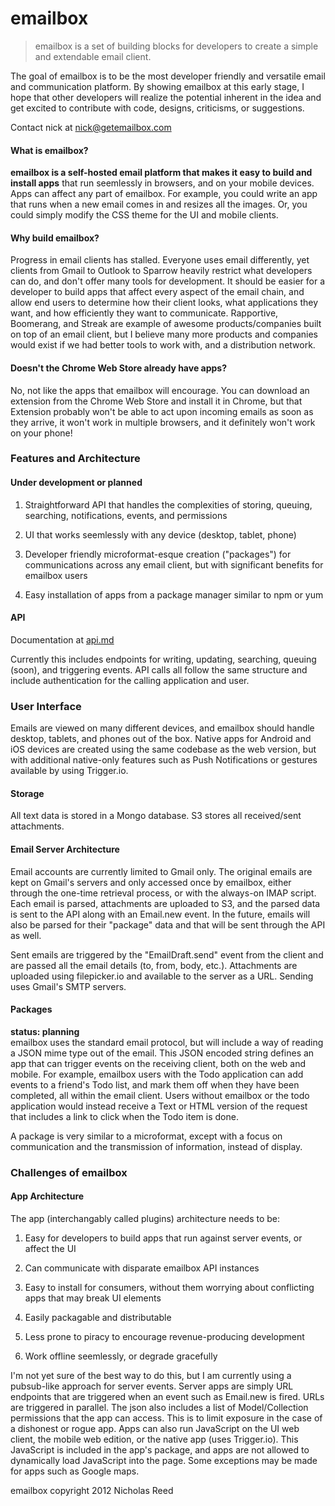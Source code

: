 # emailbox

> emailbox is a set of building blocks for developers to create a simple and extendable email client. 

The goal of emailbox is to be the most developer friendly and versatile email and communication platform. By showing emailbox at this early stage, I hope that other developers will realize the potential inherent in the idea and get excited to contribute with code, designs, criticisms, or suggestions. 

Contact nick at [nick@getemailbox.com]() 

#### What is emailbox?

**emailbox is a self-hosted email platform that makes it easy to build and install apps** that run seemlessly in browsers, and on your mobile devices. Apps can affect any part of emailbox. For example, you could write an app that runs when a new email comes in and resizes all the images. Or, you could simply modify the CSS theme for the UI and mobile clients.

#### Why build emailbox?  

Progress in email clients has stalled. Everyone uses email differently, yet clients from Gmail to Outlook to Sparrow heavily restrict what developers can do, and don't offer many tools for development. It should be easier for a developer to build apps that affect every aspect of the email chain, and allow end users to determine how their client looks, what applications they want, and how efficiently they want to communicate. Rapportive, Boomerang, and Streak are example of awesome products/companies built on top of an email client, but I believe many more products and companies would exist if we had better tools to work with, and a distribution network.

#### Doesn't the Chrome Web Store already have apps?  

No, not like the apps that emailbox will encourage. You can download an extension from the Chrome Web Store and install it in Chrome, but that Extension probably won't be able to act upon incoming emails as soon as they arrive, it won't work in multiple browsers, and it definitely won't work on your phone!

### Features and Architecture  

#### Under development or planned

1. Straightforward API that handles the complexities of storing, queuing, searching, notifications, events, and permissions

1. UI that works seemlessly with any device (desktop, tablet, phone)

1. Developer friendly microformat-esque creation ("packages") for communications across any email client, but with significant benefits for emailbox users

1. Easy installation of apps from a package manager similar to npm or yum

#### API

Documentation at [api.md](api.md)  

Currently this includes endpoints for writing, updating, searching, queuing (soon), and triggering events. API calls all follow the same structure and include authentication for the calling application and user.

### User Interface

Emails are viewed on many different devices, and emailbox should handle desktop, tablets, and phones out of the box. Native apps for Android and iOS devices are created using the same codebase as the web version, but with additional native-only features such as Push Notifications or gestures available by using Trigger.io.

#### Storage

All text data is stored in a Mongo database. S3 stores all received/sent attachments.

#### Email Server Architecture

Email accounts are currently limited to Gmail only. The original emails are kept on Gmail's servers and only accessed once by emailbox, either through the one-time retrieval process, or with the always-on IMAP script. Each email is parsed, attachments are uploaded to S3, and the parsed data is sent to the API along with an Email.new event. In the future, emails will also be parsed for their "package" data and that will be sent through the API as well.

Sent emails are triggered by the "EmailDraft.send" event from the client and are passed all the email details (to, from, body, etc.). Attachments are uploaded using filepicker.io and available to the server as a URL. Sending uses Gmail's SMTP servers.

#### Packages

__status: planning__  
emailbox uses the standard email protocol, but will include a way of reading a JSON mime type out of the email. This JSON encoded string defines an app that can trigger events on the receiving client, both on the web and mobile. For example, emailbox users with the Todo application can add events to a friend's Todo list, and mark them off when they have been completed, all within the email client. Users without emailbox or the todo application would instead receive a Text or HTML version of the request that includes a link to click when the Todo item is done.

A package is very similar to a microformat, except with a focus on communication and the transmission of information, instead of display.

### Challenges of emailbox

#### App Architecture

The app (interchangably called plugins) architecture needs to be:

1. Easy for developers to build apps that run against server events, or affect the UI

1. Can communicate with disparate emailbox API instances

1. Easy to install for consumers, without them worrying about conflicting apps that may break UI elements

1. Easily packagable and distributable

1. Less prone to piracy to encourage revenue-producing development

1. Work offline seemlessly, or degrade gracefully  

I'm not yet sure of the best way to do this, but I am currently using a pubsub-like approach for server events. Server apps are simply URL endpoints that are triggered when an event such as Email.new is fired. URLs are triggered in parallel. The json also includes a list of Model/Collection permissions that the app can access. This is to limit exposure in the case of a dishonest or rogue app. Apps can also run JavaScript on the UI web client, the mobile web edition, or the native app (uses Trigger.io). This JavaScript is included in the app's package, and apps are not allowed to dynamically load JavaScript into the page. Some exceptions may be made for apps such as Google maps.


emailbox copyright 2012 Nicholas Reed
